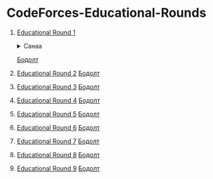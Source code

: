 # CodeForces-Educational-Rounds

1. [Educational Round 1](https://codeforces.com/contest/598)  
   <details>
      <summary>Санаа</summary>
      This is some hidden gem.
   </details>  
   
   [Бодолт](./Round%201/)
   
3. [Educational Round 2](https://codeforces.com/contest/600)
   [Бодолт](./Round%202/)

4. [Educational Round 3](https://codeforces.com/contest/609)
   [Бодолт](./Round%203/)

5. [Educational Round 4](https://codeforces.com/contest/612)
   [Бодолт](./Round%204/)

6. [Educational Round 5](https://codeforces.com/contest/616)
    [Бодолт](./Round%205/)

7. [Educational Round 6](https://codeforces.com/contest/620)
    [Бодолт](./Round%206/)

8. [Educational Round 7](https://codeforces.com/contest/622)
    [Бодолт](./Round%207/)

9. [Educational Round 8](https://codeforces.com/contest/628)
    [Бодолт](./Round%208/)

10. [Educational Round 9](https://codeforces.com/contest/632)
    [Бодолт](./Round%209/)

